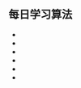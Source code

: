 ## 每日学习算法
- [爬楼梯]: https://marhovey.github.io/daily-improve/移动零(move%20zeroes)
- [前序遍历]: https://marhovey.github.io/daily-improve/移动零(move%20zeroes)
- [中序遍历]: https://marhovey.github.io/daily-improve/移动零(move%20zeroes)
- [后序遍历]: https://marhovey.github.io/daily-improve/移动零(move%20zeroes)
- [括号生成]: https://marhovey.github.io/daily-improve/移动零(move%20zeroes)
- [移动零]: https://marhovey.github.io/daily-improve/移动零(move%20zeroes)

